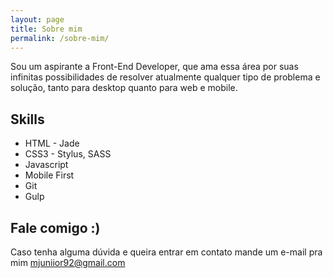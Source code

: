```yaml
---
layout: page
title: Sobre mim
permalink: /sobre-mim/
---
```


Sou um aspirante a Front-End Developer, que ama essa área por suas infinitas possibilidades de resolver atualmente qualquer tipo de problema e solução, tanto para desktop quanto para web e mobile.

## Skills

- HTML - Jade
- CSS3 - Stylus, SASS
- Javascript
- Mobile First
- Git
- Gulp

## Fale comigo :)

Caso tenha alguma dúvida e queira entrar em contato mande um e-mail pra mim
<a href="mailto:mjuniior92@gmail.com">mjuniior92@gmail.com</a>